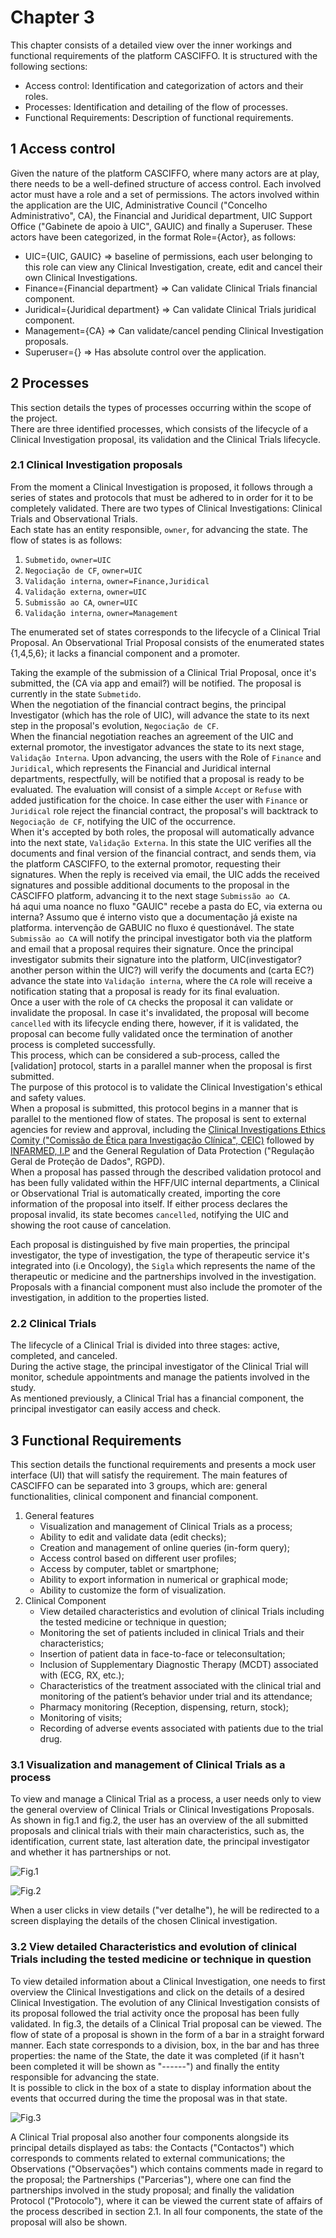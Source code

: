 # Chapter 3
This chapter consists of a detailed view over the inner workings and functional requirements of the platform CASCIFFO.
It is structured with the following sections:
- Access control: Identification and categorization of actors and their roles.
- Processes: Identification and detailing of the flow of processes.
- Functional Requirements: Description of functional requirements.

## 1 Access control
Given the nature of the platform CASCIFFO, where many actors are at play, there needs to be a well-defined structure of access control. Each involved actor must have a role and a set of permissions. The actors involved within the application are the UIC, Administrative Council ("Concelho Administrativo", CA), the Financial and Juridical department, UIC Support Office ("Gabinete de apoio à UIC", GAUIC) and finally a Superuser. These actors have been categorized, in the format Role={Actor}, as follows:  
- UIC={UIC, GAUIC} ⇒ baseline of permissions, each user belonging to this role can view any Clinical Investigation, create, edit and cancel their own Clinical Investigations.
- Finance={Financial department} ⇒ Can validate Clinical Trials financial component.
- Juridical={Juridical department} ⇒ Can validate Clinical Trials juridical component.
- Management={CA} ⇒ Can validate/cancel pending Clinical Investigation proposals.
- Superuser={} ⇒ Has absolute control over the application.

## 2 Processes
This section details the types of processes occurring within the scope of the project.  
There are three identified processes, which consists of the lifecycle of a Clinical Investigation proposal, its validation and the Clinical Trials lifecycle.

### 2.1 Clinical Investigation proposals
From the moment a Clinical Investigation is proposed, it follows through a series of states and protocols that must be adhered to in order for it to be completely validated.
There are two types of Clinical Investigations: Clinical Trials and Observational Trials.  
Each state has an entity responsible, `owner`, for advancing the state. 
The flow of states is as follows:  
1) `Submetido`, `owner=UIC`
2) `Negociação de CF`, `owner=UIC`
3) `Validação interna`, `owner=Finance,Juridical`
4) `Validação externa`, `owner=UIC`
5) `Submissão ao CA`, `owner=UIC`
6) `Validação interna`, `owner=Management`

The enumerated set of states corresponds to the lifecycle of a Clinical Trial Proposal. An Observational Trial Proposal consists of the enumerated states {1,4,5,6}; it lacks a financial component and a promoter.  

Taking the example of the submission of a Clinical Trial Proposal, once it's submitted, the (CA via app and email?) will be notified. The proposal is currently in the state `Submetido`.  
When the negotiation of the financial contract begins, the principal Investigator (which has the role of UIC), will advance the state to its next step in the proposal's evolution, `Negociação de CF`.  
When the financial negotiation reaches an agreement of the UIC and external promotor, the investigator advances the state to its next stage, `Validação Interna`. Upon advancing, the users with the Role of `Finance` and `Juridical`, which represents the Financial and Juridical internal departments, respectfully, will be notified that a proposal is ready to be evaluated. The evaluation will consist of a simple `Accept` or `Refuse` with added justification for the choice. In case either the user with `Finance` or `Juridical` role reject the financial contract, the proposal's will backtrack to `Negociação de CF`, notifying the UIC of the occurrence.  
When it's accepted by both roles, the proposal will automatically advance into the next state, `Validação Externa`. In this state the UIC verifies all the documents and final version of the financial contract, and sends them, via the platform CASCIFFO, to the external promotor, requesting their signatures. When the reply is received via email, the UIC adds the received signatures and possible additional documents to the proposal in the CASCIFFO platform, advancing it to the next stage `Submissão ao CA`.  
há aqui uma noance no fluxo "GAUIC" recebe a pasta do EC, via externa ou interna? Assumo que é interno visto que a documentação já existe na platforma. intervenção de GABUIC no fluxo é questionável.
The state `Submissão ao CA` will notify the principal investigator both via the platform and email that a proposal requires their signature. Once the principal investigator submits their signature into the platform, UIC(investigator? another person within the UIC?) will verify the documents and (carta EC?) advance the state into `Validação interna`, where the `CA` role will receive a notification stating that a proposal is ready for its final evaluation.  
Once a user with the role of `CA` checks the proposal it can validate or invalidate the proposal. In case it's invalidated, the proposal will become `cancelled` with its lifecycle ending there, however, if it is validated, the proposal can become fully validated once the termination of another process is completed successfully.  
This process, which can be considered a sub-process, called the [validation] protocol, starts in a parallel manner when the proposal is first submitted.  
The purpose of this protocol is to validate the Clinical Investigation's ethical and safety values.  
When a proposal is submitted, this protocol begins in a manner that is parallel to the mentioned flow of states.  The proposal is sent to external agencies for review and approval, including the [Clinical Investigations Ethics Comity ("Comissão de Ética para Investigação Clínica", CEIC)](https://www.ceic.pt/) followed by [INFARMED, I.P](https://www.infarmed.pt/web/infarmed) and the General Regulation of Data Protection ("Regulação Geral de Proteção de Dados", RGPD).  
When a proposal has passed through the described validation protocol and has been fully validated within the HFF/UIC internal departments, a Clinical or Observational Trial is automatically created, importing the core information of the proposal into itself. If either process declares the proposal invalid, its state becomes `cancelled`, notifying the UIC and showing the root cause of cancelation.

Each proposal is distinguished by five main properties, the principal investigator, the type of investigation, the type of therapeutic service it's integrated into (i.e Oncology), the `Sigla` which represents the name of the therapeutic or medicine and the partnerships involved in the investigation.  
Proposals with a financial component must also include the promoter of the investigation, in addition to the properties listed.  

### 2.2 Clinical Trials
The lifecycle of a Clinical Trial is divided into three stages: active, completed, and canceled.  
During the active stage, the principal investigator of the Clinical Trial will monitor, schedule appointments and manage the patients involved in the study.  
As mentioned previously, a Clinical Trial has a financial component, the principal investigator can easily access and check.

## 3 Functional Requirements
This section details the functional requirements and presents a mock user interface (UI) that will satisfy the requirement.
The main features of CASCIFFO can be separated into 3 groups, which are: general functionalities, clinical component and financial component.  
1) General features  
   - Visualization and management of Clinical Trials as a process; 
   - Ability to edit and validate data (edit checks); 
   - Creation and management of online queries (in-form query); 
   - Access control based on different user profiles; 
   - Access by computer, tablet or smartphone; 
   - Ability to export information in numerical or graphical mode; 
   - Ability to customize the form of visualization.
2) Clinical Component
   - View detailed characteristics and evolution of clinical Trials including the tested medicine or technique in question;
   - Monitoring the set of patients included in clinical Trials and their characteristics;
   - Insertion of patient data in face-to-face or teleconsultation;
   - Inclusion of Supplementary Diagnostic Therapy (MCDT) associated with (ECG, RX, etc.);
   - Characteristics of the treatment associated with the clinical trial and monitoring of the patient’s behavior under trial and its attendance;
   - Pharmacy monitoring (Reception, dispensing, return, stock);
   - Monitoring of visits;
   - Recording of adverse events associated with patients due to the trial drug.  

### 3.1 Visualization and management of Clinical Trials as a process
To view and manage a Clinical Trial as a process, a user needs only to view the general overview of Clinical Trials or Clinical Investigations Proposals.
As shown in fig.1 and fig.2, the user has an overview of the all submitted proposals and clinical trials with their main characteristics, such as, the identification, current state, last alteration date, the principal investigator and whether it has partnerships or not.

![Fig.1](images/proposals.png)

![Fig.2](images/ensaios.png)


When a user clicks in view details ("ver detalhe"), he will be redirected to a screen displaying the details of the chosen Clinical investigation.

### 3.2 View detailed Characteristics and evolution of clinical Trials including the tested medicine or technique in question

To view detailed information about a Clinical Investigation, one needs to first overview the Clinical Investigations and click on the details of a desired Clinical Investigation.
The evolution of any Clinical Investigation consists of its proposal followed the trial activity once the proposal has been fully validated.
In fig.3, the details of a Clinical Trial proposal can be viewed. The flow of state of a proposal is shown in the form of a bar in a straight forward manner. Each state corresponds to a division, box, in the bar and has three properties: the name of the State, the date it was completed (if it hasn't been completed it will be shown as "------") and finally the entity responsible for advancing the state.  
It is possible to click in the box of a state to display information about the events that occurred during the time the proposal was in that state. 

![Fig.3](images/proposta-detalhe.png)


A Clinical Trial proposal also another four components alongside its principal details displayed as tabs: the Contacts ("Contactos") which corresponds to comments related to external communications; the Observations ("Observações") which contains comments made in regard to the proposal; the Partnerships ("Parcerias"), where one can find the partnerships involved in the study proposal; and finally the validation Protocol ("Protocolo"), where it can be viewed the current state of affairs of the process described in section 2.1. In all four components, the state of the proposal will also be shown.

